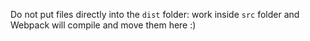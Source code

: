 Do not put files directly into the `dist` folder: work inside `src` folder
and Webpack will compile and move them here :)
